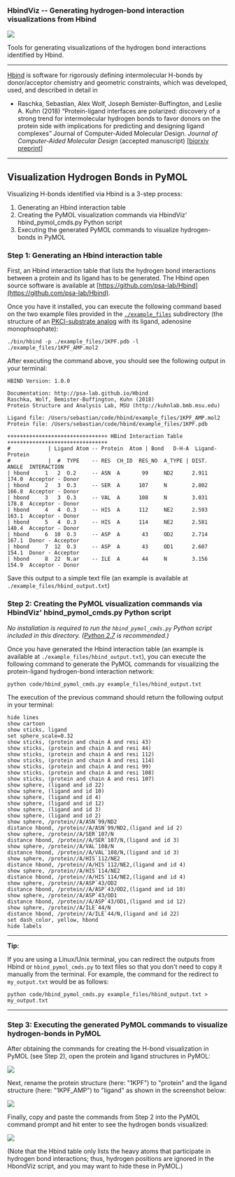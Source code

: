 ### HbindViz -- Generating hydrogen-bond interaction visualizations from Hbind


![](docs/sources/images/hbind-viz-logo.jpg)


Tools for generating visualizations of the hydrogen bond interactions identified by Hbind.

---

[Hbind](https://github.com/psa-lab/Hbind) is software for rigorously defining intermolecular H-bonds by donor/acceptor chemistry and geometric constraints, which was developed, used, and described in detail in

- Raschka, Sebastian, Alex Wolf, Joseph Bemister‐Buffington, and Leslie A. Kuhn (2018) “Protein-ligand interfaces are polarized: discovery of a strong trend for intermolecular hydrogen bonds to favor donors on the protein side with implications for predicting and designing ligand complexes” Journal of Computer-Aided Molecular Design. *Journal of Computer-Aided Molecular Design* (accepted manuscript) [[biorxiv preprint](https://www.biorxiv.org/content/early/2018/02/05/260612)]


--- 

## Visualization Hydrogen Bonds in PyMOL

Visualizing H-bonds identified via Hbind is a 3-step process:

1. Generating an Hbind interaction table
2. Creating the PyMOL visualization commands via HbindViz' hbind_pymol_cmds.py Python script
3. Executing the generated PyMOL commands to visualize hydrogen-bonds in PyMOL

### Step 1: Generating an Hbind interaction table

First, an Hbind interaction table that lists the hydrogen bond interactions between a protein and its ligand has to be generated. The Hbind open source software is available at [https://github.com/psa-lab/Hbind](https://github.com/psa-lab/Hbind).

Once you have it installed, you can execute the following command based on the two example files provided in the [`./example_files`](https://github.com/psa-lab/HbindViz/tree/master/example_files) subdirectory (the structure of an [PKCI-substrate analog](https://www.rcsb.org/pdb/explore.do?structureId=1kpf) with its ligand, adenosine monophsophate):

    ./bin/hbind -p ./example_files/1KPF.pdb -l ./example_files/1KPF_AMP.mol2 

After executing the command above, you should see the following output in your terminal:

```
HBIND Version: 1.0.0

Documentation: http://psa-lab.github.io/Hbind
Raschka, Wolf, Bemister-Buffington, Kuhn (2018)
Protein Structure and Analysis Lab, MSU (http://kuhnlab.bmb.msu.edu)

Ligand file: /Users/sebastian/code/hbind/example_files/1KPF_AMP.mol2
Protein file: /Users/sebastian/code/hbind/example_files/1KPF.pdb

++++++++++++++++++++++++++++++++ HBind Interaction Table ++++++++++++++++++++++++++++++++
#            | Ligand Atom -- Protein  Atom | Bond   D-H-A  Ligand-Protein
#            |  #  TYPE    -- RES  CH_ID  RES_NO  A_TYPE | DIST.  ANGLE  INTERACTION
| hbond     1   2  O.2     -- ASN  A       99     ND2      2.911  174.0  Acceptor - Donor
| hbond     2   3  O.3     -- SER  A      107     N        2.802  166.8  Acceptor - Donor
| hbond     3   3  O.3     -- VAL  A      108     N        3.031  178.8  Acceptor - Donor
| hbond     4   4  O.3     -- HIS  A      112     NE2      2.593  163.1  Acceptor - Donor
| hbond     5   4  O.3     -- HIS  A      114     NE2      2.581  140.4  Acceptor - Donor
| hbond     6  10  O.3     -- ASP  A       43     OD2      2.714  167.1  Donor - Acceptor
| hbond     7  12  O.3     -- ASP  A       43     OD1      2.607  154.1  Donor - Acceptor
| hbond     8  22  N.ar    -- ILE  A       44     N        3.156  154.9  Acceptor - Donor
```

Save this output to a simple text file (an example is available at `./example_files/hbind_output.txt`)



### Step 2: Creating the PyMOL visualization commands via HbindViz' hbind_pymol_cmds.py Python script



*No installation is required to run the `hbind_pymol_cmds.py` Python script included in this directory. ([Python 2.7](https://www.python.org/downloads/release/python-2718/) is recommended.)*


Once you have generated the Hbind interaction table (an example is available at `./example_files/hbind_output.txt`), you can execute the following command to generate the PyMOL commands for visualizing the protein-ligand hydrogen-bond interaction network:

    python code/hbind_pymol_cmds.py example_files/hbind_output.txt

The execution of the previous command should return the following output in your terminal:

```
hide lines
show cartoon
show sticks, ligand
set sphere_scale=0.32
show sticks, (protein and chain A and resi 43)
show sticks, (protein and chain A and resi 44)
show sticks, (protein and chain A and resi 112)
show sticks, (protein and chain A and resi 114)
show sticks, (protein and chain A and resi 99)
show sticks, (protein and chain A and resi 108)
show sticks, (protein and chain A and resi 107)
show sphere, (ligand and id 22)
show sphere, (ligand and id 10)
show sphere, (ligand and id 4)
show sphere, (ligand and id 12)
show sphere, (ligand and id 3)
show sphere, (ligand and id 2)
show sphere, /protein//A/ASN`99/ND2
distance hbond, /protein//A/ASN`99/ND2,(ligand and id 2)
show sphere, /protein//A/SER`107/N
distance hbond, /protein//A/SER`107/N,(ligand and id 3)
show sphere, /protein//A/VAL`108/N
distance hbond, /protein//A/VAL`108/N,(ligand and id 3)
show sphere, /protein//A/HIS`112/NE2
distance hbond, /protein//A/HIS`112/NE2,(ligand and id 4)
show sphere, /protein//A/HIS`114/NE2
distance hbond, /protein//A/HIS`114/NE2,(ligand and id 4)
show sphere, /protein//A/ASP`43/OD2
distance hbond, /protein//A/ASP`43/OD2,(ligand and id 10)
show sphere, /protein//A/ASP`43/OD1
distance hbond, /protein//A/ASP`43/OD1,(ligand and id 12)
show sphere, /protein//A/ILE`44/N
distance hbond, /protein//A/ILE`44/N,(ligand and id 22)
set dash_color, yellow, hbond
hide labels
```

---

**Tip:** 

If you are using a Linux/Unix terminal, you can redirect the outputs from Hbind or `hbind_pymol_cmds.py` to text files so that you don't need to copy it manually from the terminal. For example, the command for the redirect to `my_output.txt` would be as follows:

    python code/hbind_pymol_cmds.py example_files/hbind_output.txt > my_output.txt

---







### Step 3: Executing the generated PyMOL commands to visualize hydrogen-bonds in PyMOL

After obtaining the commands for creating the H-bond visualization in PyMOL (see Step 2), open the protein and ligand structures in PyMOL:

![](docs/sources/images/step03_1.png)


Next, rename the protein structure (here: "1KPF") to "protein" and the ligand structure (here: "1KPF_AMP") to "ligand" as shown in the screenshot below:

![](docs/sources/images/step03_2.png)

Finally, copy and paste the commands from Step 2 into the PyMOL command prompt and hit enter to see the hydrogen bonds visualized:

![](docs/sources/images/step03_3.png)

(Note that the Hbind table only lists the heavy atoms that participate in hydrogen bond interactions; thus, hydrogen positions are ignored in the HbondViz script, and you may want to hide these in PyMOL.)
